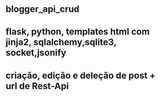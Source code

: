 # blogger_api_crud
# flask, python, templates html com jinja2, sqlalchemy,sqlite3, socket,jsonify
# criação, edição e deleção de post + url de Rest-Api
